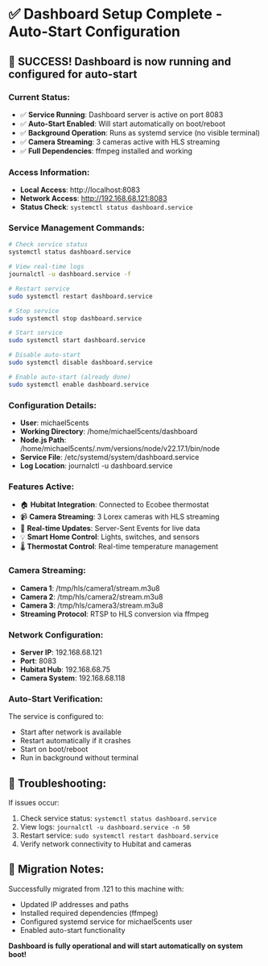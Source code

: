 # ✅ Dashboard Setup Complete - Auto-Start Configuration

## 🎉 SUCCESS! Dashboard is now running and configured for auto-start

### **Current Status:**
- ✅ **Service Running**: Dashboard server is active on port 8083
- ✅ **Auto-Start Enabled**: Will start automatically on boot/reboot
- ✅ **Background Operation**: Runs as systemd service (no visible terminal)
- ✅ **Camera Streaming**: 3 cameras active with HLS streaming
- ✅ **Full Dependencies**: ffmpeg installed and working

### **Access Information:**
- **Local Access**: http://localhost:8083
- **Network Access**: http://192.168.68.121:8083
- **Status Check**: `systemctl status dashboard.service`

### **Service Management Commands:**
```bash
# Check service status
systemctl status dashboard.service

# View real-time logs
journalctl -u dashboard.service -f

# Restart service
sudo systemctl restart dashboard.service

# Stop service
sudo systemctl stop dashboard.service

# Start service
sudo systemctl start dashboard.service

# Disable auto-start
sudo systemctl disable dashboard.service

# Enable auto-start (already done)
sudo systemctl enable dashboard.service
```

### **Configuration Details:**
- **User**: michael5cents
- **Working Directory**: /home/michael5cents/dashboard
- **Node.js Path**: /home/michael5cents/.nvm/versions/node/v22.17.1/bin/node
- **Service File**: /etc/systemd/system/dashboard.service
- **Log Location**: journalctl -u dashboard.service

### **Features Active:**
- 🏠 **Hubitat Integration**: Connected to Ecobee thermostat
- 📹 **Camera Streaming**: 3 Lorex cameras with HLS streaming
- 🔄 **Real-time Updates**: Server-Sent Events for live data
- 💡 **Smart Home Control**: Lights, switches, and sensors
- 🌡️ **Thermostat Control**: Real-time temperature management

### **Camera Streaming:**
- **Camera 1**: /tmp/hls/camera1/stream.m3u8
- **Camera 2**: /tmp/hls/camera2/stream.m3u8  
- **Camera 3**: /tmp/hls/camera3/stream.m3u8
- **Streaming Protocol**: RTSP to HLS conversion via ffmpeg

### **Network Configuration:**
- **Server IP**: 192.168.68.121
- **Port**: 8083
- **Hubitat Hub**: 192.168.68.75
- **Camera System**: 192.168.68.118

### **Auto-Start Verification:**
The service is configured to:
- Start after network is available
- Restart automatically if it crashes
- Start on boot/reboot
- Run in background without terminal

## 🔧 Troubleshooting:
If issues occur:
1. Check service status: `systemctl status dashboard.service`
2. View logs: `journalctl -u dashboard.service -n 50`
3. Restart service: `sudo systemctl restart dashboard.service`
4. Verify network connectivity to Hubitat and cameras

## 📝 Migration Notes:
Successfully migrated from .121 to this machine with:
- Updated IP addresses and paths
- Installed required dependencies (ffmpeg)
- Configured systemd service for michael5cents user
- Enabled auto-start functionality

**Dashboard is fully operational and will start automatically on system boot!**